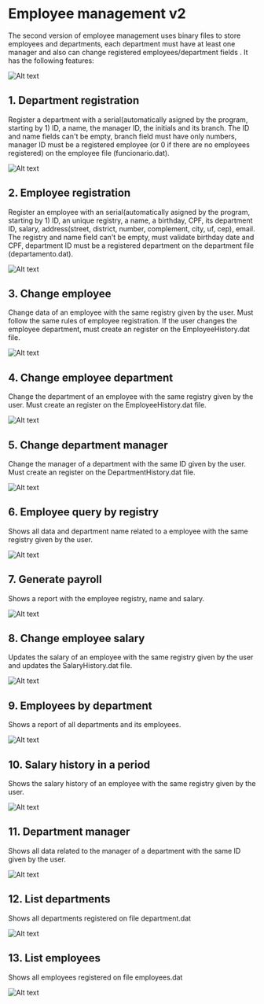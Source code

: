 # Employee management v2

The second version of employee management uses binary files to store employees and departments, each department must have at least one manager and also can change registered employees/department fields . It has the following features:

![Alt text](https://github.com/ja1za1/Employee-management-v2/blob/main/imgs/photo(introduction).png)

## 1. Department registration
   Register a department with a serial(automatically asigned by the program, starting by 1) ID, a name, the manager ID, the initials and its branch. The ID and name      fields can't be empty, branch field must have only numbers, manager ID must be a registered employee (or 0 if there are no employees registered) on the employee        file (funcionario.dat). 
   
   ![Alt text](https://github.com/ja1za1/Employee-management-v2/blob/main/imgs/photo(dptregistration).png)

## 2. Employee registration
   Register an employee with an serial(automatically asigned by the program, starting by 1) ID, an unique registry, a name, a birthday, CPF, its department ID, salary,    address(street, district, number, complement, city, uf, cep), email. The registry and name field can't be empty, must validate birthday date and CPF, department ID    must be a registered department on the department file (departamento.dat).
   
   ![Alt text](https://github.com/ja1za1/Employee-management-v2/blob/main/imgs/photo(employeeregistration).png)

## 3. Change employee
   Change data of an employee with the same registry given by the user. Must follow the same rules of employee registration. If the user changes the employee              department, must create an register on the EmployeeHistory.dat file.
   
   ![Alt text](https://github.com/ja1za1/Employee-management-v2/blob/main/imgs/photo(changeemployee).png)

## 4. Change employee department
   Change the department of an employee with the same registry given by the user. Must create an register on the EmployeeHistory.dat file.
   
   ![Alt text](https://github.com/ja1za1/Employee-management-v2/blob/main/imgs/photo(changeemployeedept).png)

## 5. Change department manager
   Change the manager of a department with the same ID given by the user. Must create an register on the DepartmentHistory.dat file.
   
   ![Alt text](https://github.com/ja1za1/Employee-management-v2/blob/main/imgs/photo(changedeptmanager).png)
   
## 6. Employee query by registry
   Shows all data and department name related to a employee with the same registry given by the user.
   
   ![Alt text](https://github.com/ja1za1/Employee-management-v2/blob/main/imgs/photo(queryemployeeregistry).png)

## 7. Generate payroll
   Shows a report with the employee registry, name and salary.
   
   ![Alt text](https://github.com/ja1za1/Employee-management-v2/blob/main/imgs/photo(generatepayroll).png)

## 8. Change employee salary
   Updates the salary of an employee with the same registry given by the user and updates the SalaryHistory.dat file.
   
   ![Alt text](https://github.com/ja1za1/Employee-management-v2/blob/main/imgs/photo(changeemployeesalary).png)

## 9. Employees by department
   Shows a report of all departments and its employees.
   
   ![Alt text](https://github.com/ja1za1/Employee-management-v2/blob/main/imgs/photo(employeesbydept).png)

## 10. Salary history in a period
   Shows the salary history of an employee with the same registry given by the user.
   
   ![Alt text](https://github.com/ja1za1/Employee-management-v2/blob/main/imgs/photo(salaryhistory).png)

## 11. Department manager
   Shows all data related to the manager of a department with the same ID given by the user.
   
   ![Alt text](https://github.com/ja1za1/Employee-management-v2/blob/main/imgs/photo(deptmanagers).png)

## 12. List departments
   Shows all departments registered on file department.dat
   
   ![Alt text](https://github.com/ja1za1/Employee-management-v2/blob/main/imgs/photo(listdept).png)

## 13. List employees
   Shows all employees registered on file employees.dat
   
   ![Alt text](https://github.com/ja1za1/Employee-management-v2/blob/main/imgs/photo(listemployees).png)
